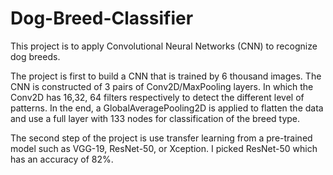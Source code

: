 # Dog-Breed-Classifier
This project is to apply Convolutional Neural Networks (CNN) to recognize dog breeds.

The project is first to build a CNN that is trained by 6 thousand images. The CNN is constructed of 3 pairs of Conv2D/MaxPooling layers. In which the Conv2D has 16,32, 64 filters respectively to detect the different level of patterns. In the end, a GlobalAveragePooling2D is applied to flatten the data and use a full layer with 133 nodes for classification of the breed type.

The second step of the project is use transfer learning from a pre-trained model such as VGG-19, ResNet-50, or Xception. I picked ResNet-50 which has an accuracy of 82%.
